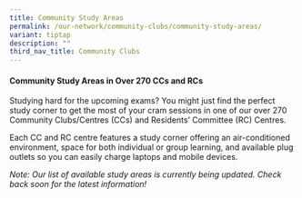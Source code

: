 ```yaml
---
title: Community Study Areas
permalink: /our-network/community-clubs/community-study-areas/
variant: tiptap
description: ""
third_nav_title: Community Clubs
---
```

<h4>Community Study Areas in Over 270 CCs and RCs</h4>
<p>Studying hard for the upcoming exams? You might just find the perfect
study corner to get the most of your cram sessions in one of our over 270
Community Clubs/Centres (CCs) and Residents’ Committee (RC) Centres.</p>
<p>Each CC and RC centre features a study corner offering an air-conditioned
environment, space for both individual or group learning, and available
plug outlets so you can easily charge laptops and mobile devices.</p>
<p></p>
<p><em>Note: Our list of available study areas is currently being updated. Check back soon for the latest information!</em>
</p>